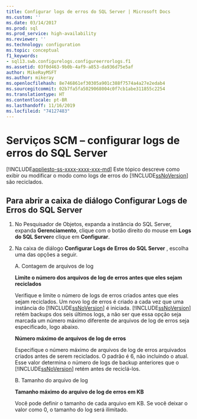 ```yaml
---
title: Configurar logs de erros do SQL Server | Microsoft Docs
ms.custom: ''
ms.date: 03/14/2017
ms.prod: sql
ms.prod_service: high-availability
ms.reviewer: ''
ms.technology: configuration
ms.topic: conceptual
f1_keywords:
- sql13.swb.configurelogs.configureerrorlogs.f1
ms.assetid: 03f0d463-9b0b-4af9-a853-da936d75e5af
author: MikeRayMSFT
ms.author: mikeray
ms.openlocfilehash: 8e746861ef30305a901c388f7574a4a27e2edab4
ms.sourcegitcommit: 02b7fa5fa5029068004c0f7cb1abe311855c2254
ms.translationtype: HT
ms.contentlocale: pt-BR
ms.lasthandoff: 11/16/2019
ms.locfileid: "74127483"
---
```

# <a name="scm-services---configure-sql-server-error-logs"></a>Serviços SCM – configurar logs de erros do SQL Server

[!INCLUDE[appliesto-ss-xxxx-xxxx-xxx-md](../../includes/appliesto-ss-xxxx-xxxx-xxx-md.md)]
  Este tópico descreve como exibir ou modificar o modo como logs de erros do [!INCLUDE[ssNoVersion](../../includes/ssnoversion-md.md)] são reciclados.  

## <a name="to-open-the-configure-sql-server-error-logs-dialog-box"></a>Para abrir a caixa de diálogo Configurar Logs de Erros do SQL Server  

1. No Pesquisador de Objetos, expanda a instância do SQL Server, expanda **Gerenciamento**, clique com o botão direito do mouse em **Logs do SQL Server**e clique em **Configurar**.

2. Na caixa de diálogo **Configurar Logs de Erros do SQL Server** , escolha uma das opções a seguir.

    A. Contagem de arquivos de log

      **Limite o número dos arquivos de log de erros antes que eles sejam reciclados**

      Verifique e limite o número de logs de erros criados antes que eles sejam reciclados. Um novo log de erros é criado a cada vez que uma instância do [!INCLUDE[ssNoVersion](../../includes/ssnoversion-md.md)] é iniciada. [!INCLUDE[ssNoVersion](../../includes/ssnoversion-md.md)] retém backups dos seis últimos logs, a não ser que essa opção seja marcada um número máximo diferente de arquivos de log de erros seja especificado, logo abaixo.  
  
      **Número máximo de arquivos de log de erros**

      Especifique o número máximo de arquivos de log de erros arquivados criados antes de serem reciclados. O padrão é 6, não incluindo o atual. Esse valor determina o número de logs de backup anteriores que o [!INCLUDE[ssNoVersion](../../includes/ssnoversion-md.md)] retém antes de reciclá-los.

    B. Tamanho do arquivo de log

      **Tamanho máximo do arquivo de log de erros em KB**

      Você pode definir o tamanho de cada arquivo em KB. Se você deixar o valor como 0, o tamanho do log será ilimitado.

